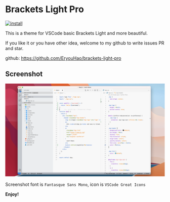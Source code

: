 # Brackets Light Pro

[![install](https://vsmarketplacebadge.apphb.com/installs/fehey.brackets-light-pro.svg?style=flat-flat)](https://marketplace.visualstudio.com/items?itemName=fehey.brackets-light-pro)

This is a theme for VSCode basic Brackets Light and more beautiful.

If you like it or you have other idea, welcome to my github to write issues PR and star.

github: https://github.com/EryouHao/brackets-light-pro

## Screenshot
![Brackets Light Pro](https://raw.githubusercontent.com/EryouHao/brackets-light-pro/master/static/brackets-light-pro.png)

Screenshot font is `Fantasque Sans Mono`, icon is `VSCode Great Icons`

**Enjoy!**
